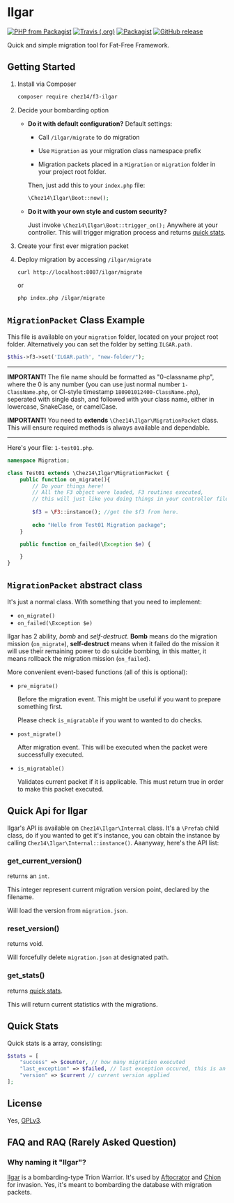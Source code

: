 # Ilgar 
[![PHP from Packagist](https://img.shields.io/packagist/php-v/chez14/f3-ilgar.svg?style=flat-square)](https://github.com/chez14/f3-ilgar)
 [![Travis (.org)](https://img.shields.io/travis/chez14/f3-ilgar.svg?style=flat-square)](https://github.com/chez14/f3-ilgar) [![Packagist](https://img.shields.io/packagist/v/chez14/f3-ilgar.svg?style=flat-square)](https://packagist.org/packages/chez14/f3-ilgar) [![GitHub release](https://img.shields.io/github/release/chez14/f3-ilgar.svg?style=flat-square)](https://github.com/chez14/f3-ilgar)

Quick and simple migration tool for Fat-Free Framework.


## Getting Started
1. Install via Composer
    ```bash
    composer require chez14/f3-ilgar
    ```

2. Decide your bombarding option
         
    - **Do it with default configuration?**
        Default settings:

        - Call `/ilgar/migrate` to do migration

        - Use `Migration` as your migration class namespace prefix

        - Migration packets placed in a `Migration` or `migration` folder in your project root folder.

        Then, just add this to your `index.php` file:
        ```php
        \Chez14\Ilgar\Boot::now();
        ```

    - **Do it with your own style and custom security?**

        Just invoke `\Chez14\Ilgar\Boot::trigger_on();` Anywhere at your controller. This will trigger migration process and returns [quick stats](#quick-stats).

3. Create your first ever migration packet

4. Deploy migration by accessing `/ilgar/migrate`
    ```bash
    curl http://localhost:8087/ilgar/migrate
    ```

    or

    ```bash
    php index.php /ilgar/migrate
    ```

## `MigrationPacket` Class Example

This file is available on your `migration` folder, located on your project root folder. Alternatively you can set the folder by setting `ILGAR.path`.

```php
$this->f3->set('ILGAR.path', "new-folder/");
```

<hr>

**IMPORTANT!** The file name should be formatted as "0-classname.php", where the 0 is any number (you can use just normal number `1-ClassName.php`, or CI-style timestamp `180901012400-ClassName.php`), seperated with single dash, and followed with your class name, either in lowercase, SnakeCase, or camelCase.

**IMPORTANT!** You need to **extends** `\Chez14\Ilgar\MigrationPacket` class. This will ensure required methods is always available and dependable.

<hr>

Here's your file: `1-test01.php`.

```php
namespace Migration;

class Test01 extends \Chez14\Ilgar\MigrationPacket {
    public function on_migrate(){
        // Do your things here!
        // All the F3 object were loaded, F3 routines executed,
        // this will just like you doing things in your controller file.
        
        $f3 = \F3::instance(); //get the $f3 from here.
        
        echo "Hello from Test01 Migration package";
    }

    public function on_failed(\Exception $e) {

    }
}
```



## `MigrationPacket` abstract class
It's just a normal class. With something that you need to implement:
 - `on_migrate()`
 - `on_failed(\Exception $e)`

Ilgar has 2 ability, *bomb* and *self-destruct*. **Bomb** means do the migration mission (`on_migrate`), **self-destruct** means when it failed do the mission it will use their remaining power to do suicide bombing, in this matter, it means rollback the migration mission (`on_failed`).

More convenient event-based functions (all of this is optional):
 - `pre_migrate()`

    Before the migration event. This might be useful if you want to prepare something first.

    Please check `is_migratable` if you want to wanted to do checks.

 - `post_migrate()`
   
    After migration event. This will be executed when the packet were successfully executed.

 - `is_migratable()` 

    Validates current packet if it is applicable. This must return true in order to make this packet executed.

## Quick Api for Ilgar
Ilgar's API is available on `Chez14\Ilgar\Internal` class. It's a `\Prefab` child class, do if you wanted to get it's instance, you can obtain the instance by calling `Chez14\Ilgar\Internal::instance()`. Aaanyway, here's the API list:

### get_current_version()
returns an `int`.

This integer represent current migration version point, declared by the filename.

Will load the version from `migration.json`.

### reset_version()
returns void.

Will forcefully delete `migration.json` at designated path.

### get_stats()

returns [quick stats](#quick-stats).

This will return current statistics with the migrations.

## Quick Stats

Quick stats is a array, consisting:

```php
$stats = [
    "success" => $counter, // how many migration executed
    "last_exception" => $failed, // last exception occured, this is an Exception object.
    "version" => $current // current version applied
];
```



## License
Yes, [GPLv3](LICENSE).

## FAQ and RAQ (Rarely Asked Question)

### Why naming it "Ilgar"?
[Ilgar](http://worldtrigger.wikia.com/wiki/Ilgar) is a bombarding-type Trion Warrior. It's used by [Aftocrator](http://worldtrigger.wikia.com/wiki/Aftokrator) and [Chion](http://worldtrigger.wikia.com/wiki/Chion) for invasion.
Yes, it's meant to bombarding the database with migration packets.
